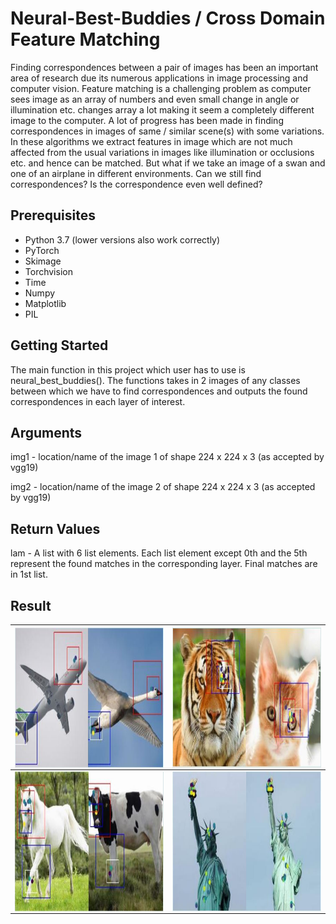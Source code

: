 # Neural-Best-Buddies / Cross Domain Feature Matching
Finding correspondences between a pair of images has been an important area of research due its numerous applications in image
processing and computer vision. Feature matching is a challenging problem as computer sees image as an array of numbers and even small
change in angle or illumination etc. changes array a lot making it seem a completely different image to the computer. A lot of progress has been made in finding correspondences in images of same / similar scene(s) with some variations. In these algorithms we extract features in image which are not much affected from the usual variations in images like illumination or occlusions etc. and hence can be matched. But what if we take an image of a swan and one of an airplane in different environments. Can we still find correspondences? Is the correspondence even well defined?

## Prerequisites
* Python 3.7 (lower versions also work correctly)
* PyTorch
* Skimage
* Torchvision
* Time
* Numpy
* Matplotlib
* PIL

## Getting Started
The main function in this project which user has to use is neural_best_buddies(). The functions takes in 2 images of any classes between which we have to find correspondences and outputs the found correspondences in each layer of interest.

## Arguments
img1 - location/name of the image 1 of shape 224 x 224 x 3 (as accepted by vgg19)

img2 - location/name of the image 2 of shape 224 x 224 x 3 (as accepted by vgg19)

## Return Values
lam - A list with 6 list elements. Each list element except 0th and the 5th represent the found matches in the corresponding layer. Final matches are in 1st list.

## Result
<img src="https://github.com/ayushgarg31/Neural-Best-Buddies/blob/master/images/test3.jpg" alt="drawing" height="224px" width="448px" style="float:left;"/> | <img src="https://github.com/ayushgarg31/Neural-Best-Buddies/blob/master/images/test1.jpg" alt="drawing"  height="224px" width="448px" style="float:left;"/> 
---------------------------------------------------------------|-------------------------------------------------------------------
<img src="https://github.com/ayushgarg31/Neural-Best-Buddies/blob/master/images/test2.jpg" alt="drawing"  height="224px" width="448px" style="float:left;"/> | <img src="https://github.com/ayushgarg31/Neural-Best-Buddies/blob/master/images/test4.jpg" alt="drawing"  height="224px" width="448px" style="float:left;"/>
